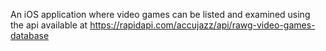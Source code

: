 An iOS application where video games can be listed and examined using the api available at https://rapidapi.com/accujazz/api/rawg-video-games-database
